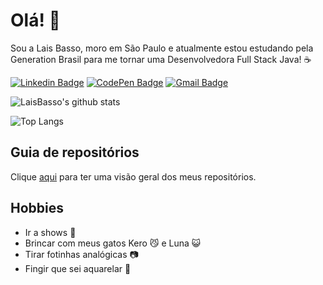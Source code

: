 # Olá! :wave:

Sou a Lais Basso, moro em São Paulo e atualmente estou estudando pela Generation Brasil para me tornar uma Desenvolvedora Full Stack Java! :coffee:

[![Linkedin Badge](https://img.shields.io/badge/-LinkedIn-blue?style=flat&logo=Linkedin&logoColor=white&link=https://www.linkedin.com/in/laisbasso/)](https://www.linkedin.com/in/laisbasso/)
[![CodePen Badge](https://img.shields.io/badge/-CodePen-000?style=flat&logo=CodePen&logoColor=white&link=https://codepen.io/laly_x/collections/)](https://codepen.io/laly_x/collections/)
[![Gmail Badge](https://img.shields.io/badge/-Gmail-c14438?style=flat&logo=Gmail&logoColor=white&link=mailto:laisbasso1@gmail.com)](mailto:laisbasso1@gmail.com)

![LaisBasso's github stats](https://github-readme-stats.vercel.app/api?username=laisbasso&show_icons=true&theme=buefy)

![Top Langs](https://github-readme-stats.vercel.app/api/top-langs/?username=laisbasso&layout=compact&theme=buefy)

## Guia de repositórios

Clique [aqui](https://github.com/laisbasso/laisbasso/blob/master/guia.md) para ter uma visão geral dos meus repositórios.

## Hobbies  

* Ir a shows :guitar:  
* Brincar com meus gatos Kero :smirk_cat: e Luna :smiley_cat:  
* Tirar fotinhas analógicas :camera:  
* Fingir que sei aquarelar :art:
